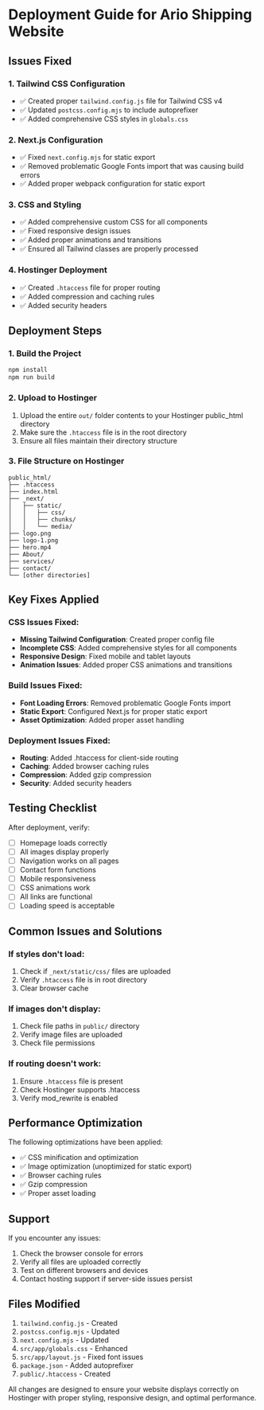 # Deployment Guide for Ario Shipping Website

## Issues Fixed

### 1. **Tailwind CSS Configuration**
- ✅ Created proper `tailwind.config.js` file for Tailwind CSS v4
- ✅ Updated `postcss.config.mjs` to include autoprefixer
- ✅ Added comprehensive CSS styles in `globals.css`

### 2. **Next.js Configuration**
- ✅ Fixed `next.config.mjs` for static export
- ✅ Removed problematic Google Fonts import that was causing build errors
- ✅ Added proper webpack configuration for static export

### 3. **CSS and Styling**
- ✅ Added comprehensive custom CSS for all components
- ✅ Fixed responsive design issues
- ✅ Added proper animations and transitions
- ✅ Ensured all Tailwind classes are properly processed

### 4. **Hostinger Deployment**
- ✅ Created `.htaccess` file for proper routing
- ✅ Added compression and caching rules
- ✅ Added security headers

## Deployment Steps

### 1. Build the Project
```bash
npm install
npm run build
```

### 2. Upload to Hostinger
1. Upload the entire `out/` folder contents to your Hostinger public_html directory
2. Make sure the `.htaccess` file is in the root directory
3. Ensure all files maintain their directory structure

### 3. File Structure on Hostinger
```
public_html/
├── .htaccess
├── index.html
├── _next/
│   ├── static/
│   │   ├── css/
│   │   ├── chunks/
│   │   └── media/
├── logo.png
├── logo-1.png
├── hero.mp4
├── About/
├── services/
├── contact/
└── [other directories]
```

## Key Fixes Applied

### CSS Issues Fixed:
- **Missing Tailwind Configuration**: Created proper config file
- **Incomplete CSS**: Added comprehensive styles for all components
- **Responsive Design**: Fixed mobile and tablet layouts
- **Animation Issues**: Added proper CSS animations and transitions

### Build Issues Fixed:
- **Font Loading Errors**: Removed problematic Google Fonts import
- **Static Export**: Configured Next.js for proper static export
- **Asset Optimization**: Added proper asset handling

### Deployment Issues Fixed:
- **Routing**: Added .htaccess for client-side routing
- **Caching**: Added browser caching rules
- **Compression**: Added gzip compression
- **Security**: Added security headers

## Testing Checklist

After deployment, verify:

- [ ] Homepage loads correctly
- [ ] All images display properly
- [ ] Navigation works on all pages
- [ ] Contact form functions
- [ ] Mobile responsiveness
- [ ] CSS animations work
- [ ] All links are functional
- [ ] Loading speed is acceptable

## Common Issues and Solutions

### If styles don't load:
1. Check if `_next/static/css/` files are uploaded
2. Verify `.htaccess` file is in root directory
3. Clear browser cache

### If images don't display:
1. Check file paths in `public/` directory
2. Verify image files are uploaded
3. Check file permissions

### If routing doesn't work:
1. Ensure `.htaccess` file is present
2. Check Hostinger supports .htaccess
3. Verify mod_rewrite is enabled

## Performance Optimization

The following optimizations have been applied:
- ✅ CSS minification and optimization
- ✅ Image optimization (unoptimized for static export)
- ✅ Browser caching rules
- ✅ Gzip compression
- ✅ Proper asset loading

## Support

If you encounter any issues:
1. Check the browser console for errors
2. Verify all files are uploaded correctly
3. Test on different browsers and devices
4. Contact hosting support if server-side issues persist

## Files Modified

1. `tailwind.config.js` - Created
2. `postcss.config.mjs` - Updated
3. `next.config.mjs` - Updated
4. `src/app/globals.css` - Enhanced
5. `src/app/layout.js` - Fixed font issues
6. `package.json` - Added autoprefixer
7. `public/.htaccess` - Created

All changes are designed to ensure your website displays correctly on Hostinger with proper styling, responsive design, and optimal performance.
